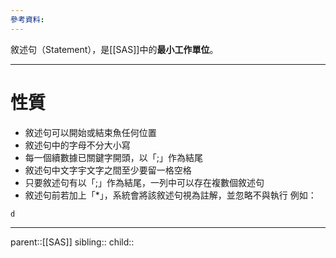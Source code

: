 ```yaml
---
參考資料:
---
```

敘述句（Statement），是[[SAS]]中的**最小工作單位**。
- - -
# 性質
- 敘述句可以開始或結束魚任何位置
- 敘述句中的字母不分大小寫
- 每一個續數據已關鍵字開頭，以「;」作為結尾
- 敘述句中文字宇文字之間至少要留一格空格
- 只要敘述句有以「;」作為結尾，一列中可以存在複數個敘述句
- 敘述句前若加上「\*」，系統會將該敘述句視為註解，並忽略不與執行
  例如：
```SAS
d
```
- - -
parent::[[SAS]]
sibling::
child::